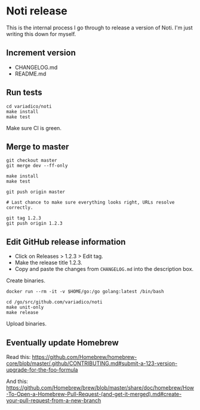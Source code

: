 # Noti release

This is the internal process I go through to release a version of Noti. I'm
just writing this down for myself.

## Increment version

* CHANGELOG.md
* README.md

## Run tests

```
cd variadico/noti
make install
make test
```

Make sure CI is green.

## Merge to master

```shell
git checkout master
git merge dev --ff-only

make install
make test

git push origin master

# Last chance to make sure everything looks right, URLs resolve correctly.

git tag 1.2.3
git push origin 1.2.3
```

## Edit GitHub release information

* Click on Releases > 1.2.3 > Edit tag.
* Make the release title 1.2.3.
* Copy and paste the changes from `CHANGELOG.md` into the description box.

Create binaries.

```shell
docker run --rm -it -v $HOME/go:/go golang:latest /bin/bash

cd /go/src/github.com/variadico/noti
make unit-only
make release
```

Upload binaries.

## Eventually update Homebrew

Read this: https://github.com/Homebrew/homebrew-core/blob/master/.github/CONTRIBUTING.md#submit-a-123-version-upgrade-for-the-foo-formula

And this: https://github.com/Homebrew/brew/blob/master/share/doc/homebrew/How-To-Open-a-Homebrew-Pull-Request-(and-get-it-merged).md#create-your-pull-request-from-a-new-branch
